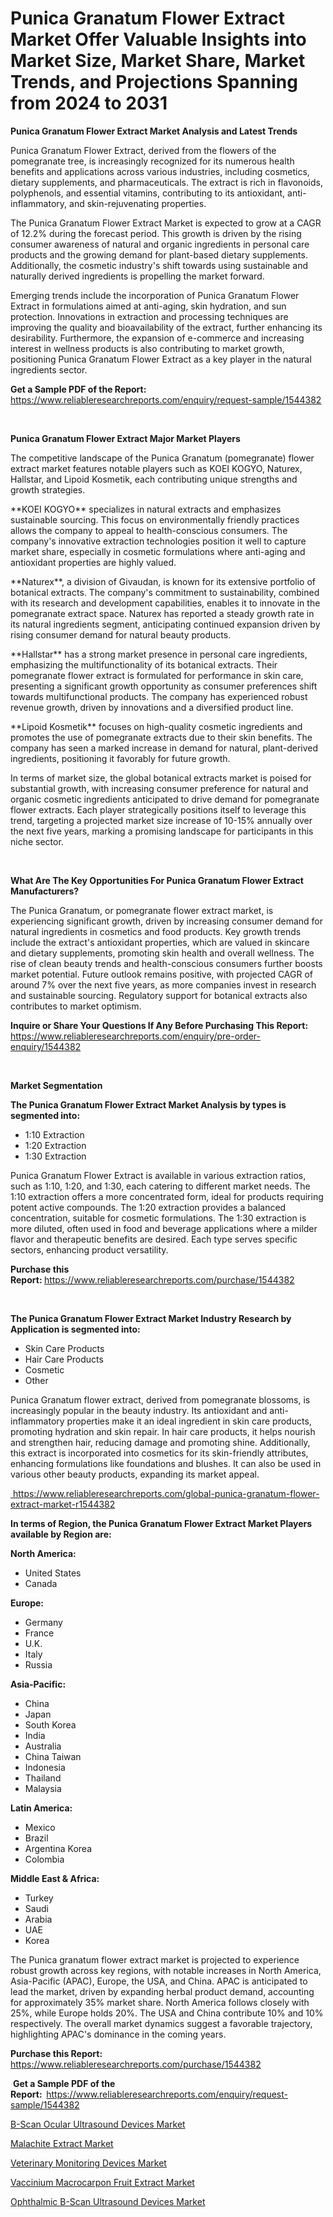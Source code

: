 <p><h1>Punica Granatum Flower Extract Market Offer Valuable Insights into Market Size, Market Share, Market Trends, and Projections Spanning from 2024 to 2031</h1></p><p><strong>Punica Granatum Flower Extract Market Analysis and Latest Trends</strong></p>
<p><p>Punica Granatum Flower Extract, derived from the flowers of the pomegranate tree, is increasingly recognized for its numerous health benefits and applications across various industries, including cosmetics, dietary supplements, and pharmaceuticals. The extract is rich in flavonoids, polyphenols, and essential vitamins, contributing to its antioxidant, anti-inflammatory, and skin-rejuvenating properties. </p><p>The Punica Granatum Flower Extract Market is expected to grow at a CAGR of 12.2% during the forecast period. This growth is driven by the rising consumer awareness of natural and organic ingredients in personal care products and the growing demand for plant-based dietary supplements. Additionally, the cosmetic industry's shift towards using sustainable and naturally derived ingredients is propelling the market forward.</p><p>Emerging trends include the incorporation of Punica Granatum Flower Extract in formulations aimed at anti-aging, skin hydration, and sun protection. Innovations in extraction and processing techniques are improving the quality and bioavailability of the extract, further enhancing its desirability. Furthermore, the expansion of e-commerce and increasing interest in wellness products is also contributing to market growth, positioning Punica Granatum Flower Extract as a key player in the natural ingredients sector.</p></p>
<p><strong>Get a Sample PDF of the Report:&nbsp;</strong> <a href="https://www.reliableresearchreports.com/enquiry/request-sample/1544382?utm_campaign=32&utm_medium=2&utm_source=Github&utm_content=ia&utm_term=08112024&utm_id=punica-granatum-flower-extract">https://www.reliableresearchreports.com/enquiry/request-sample/1544382</a></p>
<p>&nbsp;</p>
<p><strong>Punica Granatum Flower Extract Major Market Players</strong></p>
<p><p>The competitive landscape of the Punica Granatum (pomegranate) flower extract market features notable players such as KOEI KOGYO, Naturex, Hallstar, and Lipoid Kosmetik, each contributing unique strengths and growth strategies.</p><p>**KOEI KOGYO** specializes in natural extracts and emphasizes sustainable sourcing. This focus on environmentally friendly practices allows the company to appeal to health-conscious consumers. The company's innovative extraction technologies position it well to capture market share, especially in cosmetic formulations where anti-aging and antioxidant properties are highly valued.</p><p>**Naturex**, a division of Givaudan, is known for its extensive portfolio of botanical extracts. The company's commitment to sustainability, combined with its research and development capabilities, enables it to innovate in the pomegranate extract space. Naturex has reported a steady growth rate in its natural ingredients segment, anticipating continued expansion driven by rising consumer demand for natural beauty products.</p><p>**Hallstar** has a strong market presence in personal care ingredients, emphasizing the multifunctionality of its botanical extracts. Their pomegranate flower extract is formulated for performance in skin care, presenting a significant growth opportunity as consumer preferences shift towards multifunctional products. The company has experienced robust revenue growth, driven by innovations and a diversified product line.</p><p>**Lipoid Kosmetik** focuses on high-quality cosmetic ingredients and promotes the use of pomegranate extracts due to their skin benefits. The company has seen a marked increase in demand for natural, plant-derived ingredients, positioning it favorably for future growth.</p><p>In terms of market size, the global botanical extracts market is poised for substantial growth, with increasing consumer preference for natural and organic cosmetic ingredients anticipated to drive demand for pomegranate flower extracts. Each player strategically positions itself to leverage this trend, targeting a projected market size increase of 10-15% annually over the next five years, marking a promising landscape for participants in this niche sector.</p></p>
<p>&nbsp;</p>
<p><strong>What Are The Key Opportunities For Punica Granatum Flower Extract Manufacturers?</strong></p>
<p><p>The Punica Granatum, or pomegranate flower extract market, is experiencing significant growth, driven by increasing consumer demand for natural ingredients in cosmetics and food products. Key growth trends include the extract's antioxidant properties, which are valued in skincare and dietary supplements, promoting skin health and overall wellness. The rise of clean beauty trends and health-conscious consumers further boosts market potential. Future outlook remains positive, with projected CAGR of around 7% over the next five years, as more companies invest in research and sustainable sourcing. Regulatory support for botanical extracts also contributes to market optimism.</p></p>
<p><strong>Inquire or Share Your Questions If Any Before Purchasing This Report:</strong> <a href="https://www.reliableresearchreports.com/enquiry/pre-order-enquiry/1544382?utm_campaign=32&utm_medium=2&utm_source=Github&utm_content=ia&utm_term=08112024&utm_id=punica-granatum-flower-extract">https://www.reliableresearchreports.com/enquiry/pre-order-enquiry/1544382</a></p>
<p>&nbsp;</p>
<p><strong>Market Segmentation</strong></p>
<p><strong>The Punica Granatum Flower Extract Market Analysis by types is segmented into:</strong></p>
<p><ul><li>1:10 Extraction</li><li>1:20 Extraction</li><li>1:30 Extraction</li></ul></p>
<p><p>Punica Granatum Flower Extract is available in various extraction ratios, such as 1:10, 1:20, and 1:30, each catering to different market needs. The 1:10 extraction offers a more concentrated form, ideal for products requiring potent active compounds. The 1:20 extraction provides a balanced concentration, suitable for cosmetic formulations. The 1:30 extraction is more diluted, often used in food and beverage applications where a milder flavor and therapeutic benefits are desired. Each type serves specific sectors, enhancing product versatility.</p></p>
<p><strong>Purchase this Report:&nbsp;</strong><a href="https://www.reliableresearchreports.com/purchase/1544382?utm_campaign=32&utm_medium=2&utm_source=Github&utm_content=ia&utm_term=08112024&utm_id=punica-granatum-flower-extract">https://www.reliableresearchreports.com/purchase/1544382</a></p>
<p>&nbsp;</p>
<p><strong>The Punica Granatum Flower Extract Market Industry Research by Application is segmented into:</strong></p>
<p><ul><li>Skin Care Products</li><li>Hair Care Products</li><li>Cosmetic</li><li>Other</li></ul></p>
<p><p>Punica Granatum flower extract, derived from pomegranate blossoms, is increasingly popular in the beauty industry. Its antioxidant and anti-inflammatory properties make it an ideal ingredient in skin care products, promoting hydration and skin repair. In hair care products, it helps nourish and strengthen hair, reducing damage and promoting shine. Additionally, this extract is incorporated into cosmetics for its skin-friendly attributes, enhancing formulations like foundations and blushes. It can also be used in various other beauty products, expanding its market appeal.</p></p>
<p><a href="https://www.reliableresearchreports.com/global-punica-granatum-flower-extract-market-r1544382?utm_campaign=32&utm_medium=2&utm_source=Github&utm_content=ia&utm_term=08112024&utm_id=punica-granatum-flower-extract">&nbsp;https://www.reliableresearchreports.com/global-punica-granatum-flower-extract-market-r1544382</a></p>
<p><strong>In terms of Region, the Punica Granatum Flower Extract Market Players available by Region are:</strong></p>
<p>
    <p> <strong> North America: </strong>
        <ul>
            <li>United States</li>
            <li>Canada</li>
        </ul>
        </p> 
    <p> <strong> Europe: </strong>
        <ul>
            <li>Germany</li>
            <li>France</li>
            <li>U.K.</li>
            <li>Italy</li>
            <li>Russia</li>
        </ul>
        </p> 
    <p> <strong> Asia-Pacific: </strong>
        <ul>
            <li>China</li>
            <li>Japan</li>
            <li>South Korea</li>
            <li>India</li>
            <li>Australia</li>
            <li>China Taiwan</li>
            <li>Indonesia</li>
            <li>Thailand</li>
            <li>Malaysia</li>
        </ul>
        </p> 
    <p> <strong> Latin America: </strong>
        <ul>
            <li>Mexico</li>
            <li>Brazil</li>
            <li>Argentina Korea</li>
            <li>Colombia</li>
        </ul>
        </p> 
    <p> <strong> Middle East & Africa: </strong>
        <ul>
            <li>Turkey</li>
            <li>Saudi</li>
            <li>Arabia</li>
            <li>UAE</li>
            <li>Korea</li>
        </ul>
    </p>
    </p>
<p><p>The Punica granatum flower extract market is projected to experience robust growth across key regions, with notable increases in North America, Asia-Pacific (APAC), Europe, the USA, and China. APAC is anticipated to lead the market, driven by expanding herbal product demand, accounting for approximately 35% market share. North America follows closely with 25%, while Europe holds 20%. The USA and China contribute 10% and 10% respectively. The overall market dynamics suggest a favorable trajectory, highlighting APAC's dominance in the coming years.</p></p>
<p><strong>Purchase this Report: </strong><a href="https://www.reliableresearchreports.com/purchase/1544382?utm_campaign=32&utm_medium=2&utm_source=Github&utm_content=ia&utm_term=08112024&utm_id=punica-granatum-flower-extract">https://www.reliableresearchreports.com/purchase/1544382</a></p>
<p>&nbsp;<strong>Get a Sample PDF of the Report:&nbsp;&nbsp;</strong><a href="https://www.reliableresearchreports.com/enquiry/request-sample/1544382?utm_campaign=32&utm_medium=2&utm_source=Github&utm_content=ia&utm_term=08112024&utm_id=punica-granatum-flower-extract">https://www.reliableresearchreports.com/enquiry/request-sample/1544382</a></p>
<p><strong></strong></p>
<p><p><a href="https://issuu.com/reportprime-2/docs/b-scan-ocular-ultrasound-devices-ma_efb01961dc7be6?utm_campaign=32&utm_medium=2&utm_source=Github&utm_content=ia&utm_term=08112024&utm_id=punica-granatum-flower-extract">B-Scan Ocular Ultrasound Devices Market</a></p><p><a href="https://github.com/sogusofer/Market-Research-Report-List-1/blob/main/malachite-extract-market.md?utm_campaign=32&utm_medium=2&utm_source=Github&utm_content=ia&utm_term=08112024&utm_id=punica-granatum-flower-extract">Malachite Extract Market</a></p><p><a href="https://issuu.com/reportprime-2/docs/veterinary-monitoring-devices-marke_5dc1d173867472?utm_campaign=32&utm_medium=2&utm_source=Github&utm_content=ia&utm_term=08112024&utm_id=punica-granatum-flower-extract">Veterinary Monitoring Devices Market</a></p><p><a href="https://github.com/gabrielleq8bung/Market-Research-Report-List-1/blob/main/vaccinium-macrocarpon-fruit-extract-market.md?utm_campaign=32&utm_medium=2&utm_source=Github&utm_content=ia&utm_term=08112024&utm_id=punica-granatum-flower-extract">Vaccinium Macrocarpon Fruit Extract Market</a></p><p><a href="https://issuu.com/reportprime-2/docs/ophthalmic-b-scan-ultrasound-device_a8589e19fc6035?utm_campaign=32&utm_medium=2&utm_source=Github&utm_content=ia&utm_term=08112024&utm_id=punica-granatum-flower-extract">Ophthalmic B-Scan Ultrasound Devices Market</a></p></p>